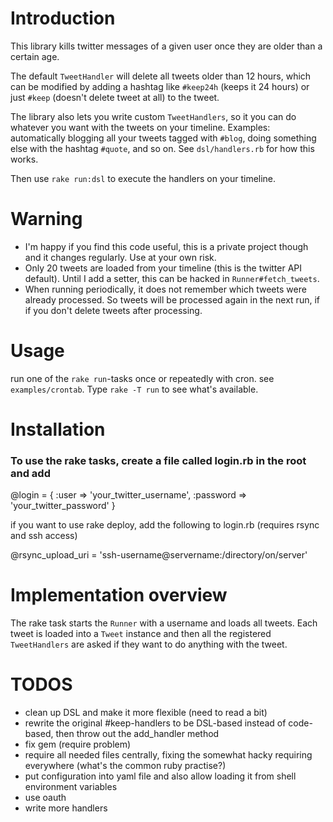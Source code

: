 # Introduction

This library kills twitter messages of a given user once they are older than a certain age.

The default `TweetHandler` will delete all tweets older than 12 hours, which can be modified by adding a hashtag like `#keep24h` (keeps it 24 hours) or just `#keep` (doesn't delete tweet at all) to the tweet.

The library also lets you write custom `TweetHandlers`, so it you can do whatever you want with the tweets on your timeline. Examples: automatically blogging all your tweets tagged with `#blog`, doing something else with the hashtag `#quote`, and so on. See  `dsl/handlers.rb` for how this works.


Then use `rake run:dsl` to execute the handlers on your timeline.

# Warning

* I'm happy if you find this code useful, this is a private project though and it changes regularly. Use at your own risk.
* Only 20 tweets are loaded from your timeline (this is the twitter API default). Until I add a setter, this can be hacked in `Runner#fetch_tweets`.
* When running periodically, it does not remember which tweets were already processed. So tweets will be processed again in the next run, if if you don't delete tweets after processing.

# Usage

run one of the `rake run`-tasks once or repeatedly with cron. see `examples/crontab`.
Type `rake -T run` to see what's available.

# Installation

### To use the rake tasks, create a file called login.rb in the root and add

  @login = {
    :user     => 'your_twitter_username',
    :password => 'your_twitter_password'
  }
  
if you want to use rake deploy, add the following to login.rb (requires rsync and ssh access)

  @rsync_upload_uri = 'ssh-username@servername:/directory/on/server'

# Implementation overview

The rake task starts the `Runner` with a username and loads all tweets. Each tweet is loaded into a `Tweet` instance and then all the registered `TweetHandlers` are asked if they want to do anything with the tweet.


# TODOS

* clean up DSL and make it more flexible (need to read a bit)
* rewrite the original #keep-handlers to be DSL-based instead of code-based, then throw out the add_handler method
* fix gem (require problem)
* require all needed files centrally, fixing the somewhat hacky requiring everywhere (what's the common ruby practise?)
* put configuration into yaml file and also allow loading it from shell environment variables
* use oauth
* write more handlers
